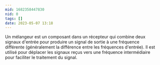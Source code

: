 ```yaml
---
mid: 1682358447830
nid: 0
tags: []
date: 2023-05-07 13:18
---
```



Un mélangeur est un composant dans un récepteur qui combine deux signaux d'entrée pour produire un signal de sortie à une fréquence différente (généralement la différence entre les fréquences d'entrée). Il est utilisé pour déplacer les signaux reçus vers une fréquence intermédiaire pour faciliter le traitement du signal.